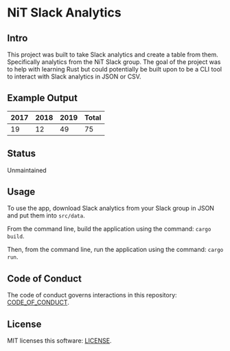 # NiT Slack Analytics

## Intro

This project was built to take Slack analytics and create a table from them. Specifically analytics from the NiT Slack group. The goal of the project was to help with learning Rust but could potentially be built upon to be a CLI tool to interact with Slack analytics in JSON or CSV.

## Example Output

| 2017 | 2018 | 2019 | Total |
| ---- | ---- | ---- | ----- |
| 19   | 12   | 49   | 75    |

## Status

Unmaintained

## Usage

To use the app, download Slack analytics from your Slack group in JSON and put them into `src/data`.

From the command line, build the application using the command: `cargo build`.

Then, from the command line, run the application using the command: `cargo run`.

## Code of Conduct

The code of conduct governs interactions in this repository: [CODE_OF_CONDUCT](CODE_OF_CONDUCT).

## License

MIT licenses this software: [LICENSE](LICENSE).
